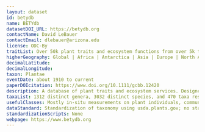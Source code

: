 ```yaml
---
layout: dataset
id: betydb
name: BETYdb
datasetDOI_URL: https://betydb.org
contactName: David LeBauer
contactEmail: dlebauer@arizona.edu
license: ODC-By
traitList: Over 50k plant traits and ecosystem functions from over 5k taxa
higherGeography: Global | Africa | Antarctica | Asia | Europe | North America | Oceania | South America
decimalLatitude:
decimalLongitude:
taxon: Plantae
eventDate: about 1910 to current
paperDOIcitation: https://www.doi.org/10.1111/gcbb.12420
description: A database of plant traits and ecosystem services. Designed to support meta-analysis and crop and ecosystem modeling.
taxaList: 1312 distinct genera, 3032 distinct species, and 470 taxa resolved below plant species (mostly cultivars), standardized mainly based on USDA Plants database
usefulClasses: Mostly in-situ measurements on plant individuals, communities, and ecosystems
dataStandard: Standardization of taxonomy using usda.plants.gov; no standardization of traits vocabulary
standardizationScripts: None
webpage: https://www.betydb.org
---
```


